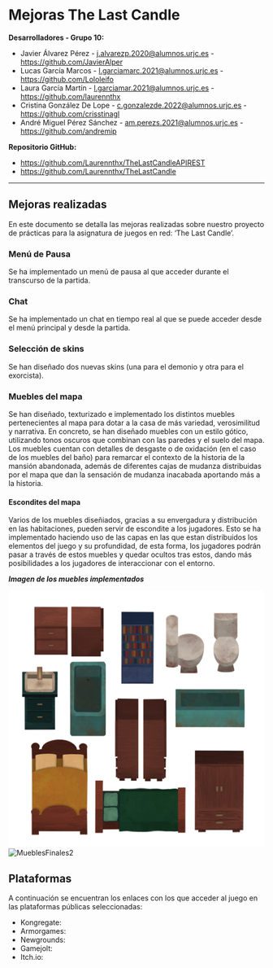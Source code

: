 # Mejoras The Last Candle

**Desarrolladores - Grupo 10:**
- Javier Álvarez Pérez - j.alvarezp.2020@alumnos.urjc.es - https://github.com/JavierAlper
- Lucas García Marcos - l.garciamarc.2021@alumnos.urjc.es - https://github.com/Lololeifo
- Laura García Martín - l.garciamar.2021@alumnos.urjc.es - https://github.com/laurennthx 
- Cristina González De Lope - c.gonzalezde.2022@alumnos.urjc.es - https://github.com/crisstinagl
- André Miguel Pérez Sánchez - am.perezs.2021@alumnos.urjc.es - https://github.com/andremip

**Repositorio GitHub:**
- https://github.com/Laurennthx/TheLastCandleAPIREST
- https://github.com/Laurennthx/TheLastCandle

---

## Mejoras realizadas
En este documento se detalla las mejoras realizadas sobre nuestro proyecto de prácticas para la asignatura de juegos en red: ‘The Last Candle’.

### Menú de Pausa
Se ha implementado un menú de pausa al que acceder durante el transcurso de la partida. 


### Chat 
Se ha implementado un chat en tiempo real al que se puede acceder desde el menú principal y desde la partida. 


### Selección de skins
Se han diseñado dos nuevas skins (una para el demonio y otra para el exorcista). 


### Muebles del mapa
Se han diseñado, texturizado e implementado los distintos muebles pertenecientes al mapa para dotar a la casa de más variedad, verosimilitud y narrativa. En concreto, se han diseñado muebles con un estilo gótico, utilizando tonos oscuros que combinan con las paredes y el suelo del mapa. Los muebles cuentan con detalles de desgaste o de oxidación (en el caso de los muebles del baño) para remarcar el contexto de la historia de la mansión abandonada, además de diferentes cajas de mudanza distribuidas por el mapa que dan la sensación de mudanza inacabada aportando más a la historia.

#### Escondites del mapa
Varios de los muebles diseñiados, gracias a su envergadura y distribución en las habitaciones, pueden servir de escondite a los jugadores. Esto se ha implementado haciendo uso de las capas en las que estan distribuidos los elementos del juego y su profundidad, de esta forma, los jugadores podrán pasar a través de estos muebles y quedar ocultos tras estos, dando más posibilidades a los jugadores de interaccionar con el entorno.

***Imagen de los muebles implementados***
 
 ![Muebles1](imagenesGDD/MueblesFinales1.png)
 ![MueblesFinales2](https://github.com/user-attachments/assets/7d27d50b-cb04-478c-8eb2-5f82f6985614)

## Plataformas
A continuación se encuentran los enlaces con los que acceder al juego en las plataformas públicas seleccionadas:

- Kongregate: 
- Armorgames:
- Newgrounds:
- Gamejolt:
- Itch.io: 
